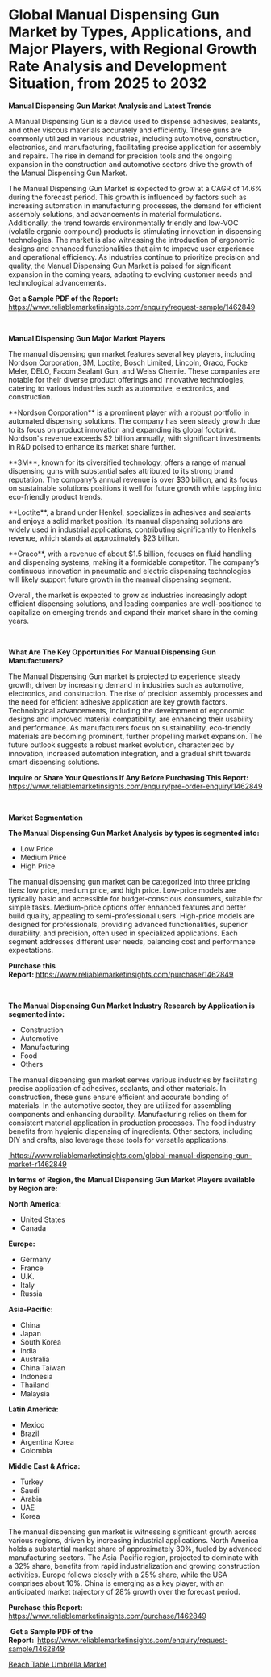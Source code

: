 <p><h1>Global Manual Dispensing Gun Market by Types, Applications, and Major Players, with Regional Growth Rate Analysis and Development Situation, from 2025 to 2032</h1></p><p><strong>Manual Dispensing Gun Market Analysis and Latest Trends</strong></p>
<p><p>A Manual Dispensing Gun is a device used to dispense adhesives, sealants, and other viscous materials accurately and efficiently. These guns are commonly utilized in various industries, including automotive, construction, electronics, and manufacturing, facilitating precise application for assembly and repairs. The rise in demand for precision tools and the ongoing expansion in the construction and automotive sectors drive the growth of the Manual Dispensing Gun Market.</p><p>The Manual Dispensing Gun Market is expected to grow at a CAGR of 14.6% during the forecast period. This growth is influenced by factors such as increasing automation in manufacturing processes, the demand for efficient assembly solutions, and advancements in material formulations. Additionally, the trend towards environmentally friendly and low-VOC (volatile organic compound) products is stimulating innovation in dispensing technologies. The market is also witnessing the introduction of ergonomic designs and enhanced functionalities that aim to improve user experience and operational efficiency. As industries continue to prioritize precision and quality, the Manual Dispensing Gun Market is poised for significant expansion in the coming years, adapting to evolving customer needs and technological advancements.</p></p>
<p><strong>Get a Sample PDF of the Report:&nbsp;</strong> <a href="https://www.reliablemarketinsights.com/enquiry/request-sample/1462849?utm_campaign=3551&utm_medium=2&utm_source=Github&utm_content=ia&utm_term=04042025&utm_id=manual-dispensing-gun">https://www.reliablemarketinsights.com/enquiry/request-sample/1462849</a></p>
<p>&nbsp;</p>
<p><strong>Manual Dispensing Gun Major Market Players</strong></p>
<p><p>The manual dispensing gun market features several key players, including Nordson Corporation, 3M, Loctite, Bosch Limited, Lincoln, Graco, Focke Meler, DELO, Facom Sealant Gun, and Weiss Chemie. These companies are notable for their diverse product offerings and innovative technologies, catering to various industries such as automotive, electronics, and construction.</p><p>**Nordson Corporation** is a prominent player with a robust portfolio in automated dispensing solutions. The company has seen steady growth due to its focus on product innovation and expanding its global footprint. Nordson's revenue exceeds $2 billion annually, with significant investments in R&D poised to enhance its market share further.</p><p>**3M**, known for its diversified technology, offers a range of manual dispensing guns with substantial sales attributed to its strong brand reputation. The company’s annual revenue is over $30 billion, and its focus on sustainable solutions positions it well for future growth while tapping into eco-friendly product trends.</p><p>**Loctite**, a brand under Henkel, specializes in adhesives and sealants and enjoys a solid market position. Its manual dispensing solutions are widely used in industrial applications, contributing significantly to Henkel’s revenue, which stands at approximately $23 billion. </p><p>**Graco**, with a revenue of about $1.5 billion, focuses on fluid handling and dispensing systems, making it a formidable competitor. The company’s continuous innovation in pneumatic and electric dispensing technologies will likely support future growth in the manual dispensing segment.</p><p>Overall, the market is expected to grow as industries increasingly adopt efficient dispensing solutions, and leading companies are well-positioned to capitalize on emerging trends and expand their market share in the coming years.</p></p>
<p>&nbsp;</p>
<p><strong>What Are The Key Opportunities For Manual Dispensing Gun Manufacturers?</strong></p>
<p><p>The Manual Dispensing Gun market is projected to experience steady growth, driven by increasing demand in industries such as automotive, electronics, and construction. The rise of precision assembly processes and the need for efficient adhesive application are key growth factors. Technological advancements, including the development of ergonomic designs and improved material compatibility, are enhancing their usability and performance. As manufacturers focus on sustainability, eco-friendly materials are becoming prominent, further propelling market expansion. The future outlook suggests a robust market evolution, characterized by innovation, increased automation integration, and a gradual shift towards smart dispensing solutions.</p></p>
<p><strong>Inquire or Share Your Questions If Any Before Purchasing This Report:</strong> <a href="https://www.reliablemarketinsights.com/enquiry/pre-order-enquiry/1462849?utm_campaign=3551&utm_medium=2&utm_source=Github&utm_content=ia&utm_term=04042025&utm_id=manual-dispensing-gun">https://www.reliablemarketinsights.com/enquiry/pre-order-enquiry/1462849</a></p>
<p>&nbsp;</p>
<p><strong>Market Segmentation</strong></p>
<p><strong>The Manual Dispensing Gun Market Analysis by types is segmented into:</strong></p>
<p><ul><li>Low Price</li><li>Medium Price</li><li>High Price</li></ul></p>
<p><p>The manual dispensing gun market can be categorized into three pricing tiers: low price, medium price, and high price. Low-price models are typically basic and accessible for budget-conscious consumers, suitable for simple tasks. Medium-price options offer enhanced features and better build quality, appealing to semi-professional users. High-price models are designed for professionals, providing advanced functionalities, superior durability, and precision, often used in specialized applications. Each segment addresses different user needs, balancing cost and performance expectations.</p></p>
<p><strong>Purchase this Report:&nbsp;</strong><a href="https://www.reliablemarketinsights.com/purchase/1462849?utm_campaign=3551&utm_medium=2&utm_source=Github&utm_content=ia&utm_term=04042025&utm_id=manual-dispensing-gun">https://www.reliablemarketinsights.com/purchase/1462849</a></p>
<p>&nbsp;</p>
<p><strong>The Manual Dispensing Gun Market Industry Research by Application is segmented into:</strong></p>
<p><ul><li>Construction</li><li>Automotive</li><li>Manufacturing</li><li>Food</li><li>Others</li></ul></p>
<p><p>The manual dispensing gun market serves various industries by facilitating precise application of adhesives, sealants, and other materials. In construction, these guns ensure efficient and accurate bonding of materials. In the automotive sector, they are utilized for assembling components and enhancing durability. Manufacturing relies on them for consistent material application in production processes. The food industry benefits from hygienic dispensing of ingredients. Other sectors, including DIY and crafts, also leverage these tools for versatile applications.</p></p>
<p><a href="https://www.reliablemarketinsights.com/global-manual-dispensing-gun-market-r1462849?utm_campaign=3551&utm_medium=2&utm_source=Github&utm_content=ia&utm_term=04042025&utm_id=manual-dispensing-gun">&nbsp;https://www.reliablemarketinsights.com/global-manual-dispensing-gun-market-r1462849</a></p>
<p><strong>In terms of Region, the Manual Dispensing Gun Market Players available by Region are:</strong></p>
<p>
    <p> <strong> North America: </strong>
        <ul>
            <li>United States</li>
            <li>Canada</li>
        </ul>
        </p> 
    <p> <strong> Europe: </strong>
        <ul>
            <li>Germany</li>
            <li>France</li>
            <li>U.K.</li>
            <li>Italy</li>
            <li>Russia</li>
        </ul>
        </p> 
    <p> <strong> Asia-Pacific: </strong>
        <ul>
            <li>China</li>
            <li>Japan</li>
            <li>South Korea</li>
            <li>India</li>
            <li>Australia</li>
            <li>China Taiwan</li>
            <li>Indonesia</li>
            <li>Thailand</li>
            <li>Malaysia</li>
        </ul>
        </p> 
    <p> <strong> Latin America: </strong>
        <ul>
            <li>Mexico</li>
            <li>Brazil</li>
            <li>Argentina Korea</li>
            <li>Colombia</li>
        </ul>
        </p> 
    <p> <strong> Middle East & Africa: </strong>
        <ul>
            <li>Turkey</li>
            <li>Saudi</li>
            <li>Arabia</li>
            <li>UAE</li>
            <li>Korea</li>
        </ul>
    </p>
    </p>
<p><p>The manual dispensing gun market is witnessing significant growth across various regions, driven by increasing industrial applications. North America holds a substantial market share of approximately 30%, fueled by advanced manufacturing sectors. The Asia-Pacific region, projected to dominate with a 32% share, benefits from rapid industrialization and growing construction activities. Europe follows closely with a 25% share, while the USA comprises about 10%. China is emerging as a key player, with an anticipated market trajectory of 28% growth over the forecast period.</p></p>
<p><strong>Purchase this Report: </strong><a href="https://www.reliablemarketinsights.com/purchase/1462849?utm_campaign=3551&utm_medium=2&utm_source=Github&utm_content=ia&utm_term=04042025&utm_id=manual-dispensing-gun">https://www.reliablemarketinsights.com/purchase/1462849</a></p>
<p>&nbsp;<strong>Get a Sample PDF of the Report:&nbsp;&nbsp;</strong><a href="https://www.reliablemarketinsights.com/enquiry/request-sample/1462849?utm_campaign=3551&utm_medium=2&utm_source=Github&utm_content=ia&utm_term=04042025&utm_id=manual-dispensing-gun">https://www.reliablemarketinsights.com/enquiry/request-sample/1462849</a></p>
<p><strong></strong></p>
<p><p><a href="https://github.com/dibesnayee/Market-Research-Report-List-1/blob/main/beach-table-umbrella-market.md?utm_campaign=3551&utm_medium=2&utm_source=Github&utm_content=ia&utm_term=04042025&utm_id=manual-dispensing-gun">Beach Table Umbrella Market</a></p></p>